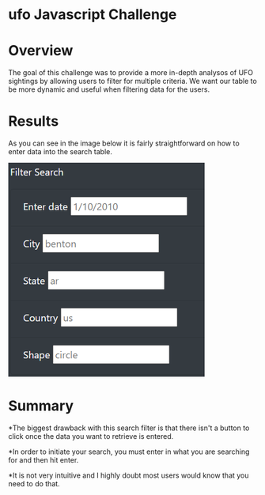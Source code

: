# ufo Javascript Challenge

# Overview
The goal of this challenge was to provide a more in-depth analysos of UFO sightings by allowing users to filter for multiple criteria. We want our table to be more dynamic and useful when filtering data for the users. 

# Results
As you can see in the image below it is fairly straightforward on how to enter data into the search table. 

![filter_table.png](https://github.com/Adam-Warrick/ufo/blob/main/static/images/filter_table.png)

# Summary

*The biggest drawback with this search filter is that there isn't a button to click once the data you want to retrieve is entered.

*In order to initiate your search, you must enter in what you are searching for and then hit enter.

*It is not very intuitive and I highly doubt most users would know that you need to do that.

